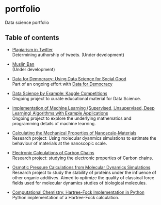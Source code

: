 # portfolio
Data science portfolio

## Table of contents
* [Plagiarism in Twitter](https://github.com/alejandrox1/tweet_authorship) <br/>
  Determining authorship of tweets. (Under development)
  
* [Muslin Ban](https://github.com/alejandrox1/muslin_ban) <br/>
  (Under development)
  
* [Data for Democracy: Using Data Science for Social Good](https://github.com/alejandrox1/tutorials) <br/>
  Part of an ongoing effort with [Data for Democracy](http://datafordemocracy.org/)
  
* [Data Science by Example: Kaggle Competitions](https://github.com/alejandrox1/kaggle) <br/>
  Ongoing project to curate educational material for Data Science.
  
* [Implementation of Mechine Learning (Supervised, Unsupervised, Deep Learning) Algorithms with Example Applications](https://github.com/alejandrox1/MachineLearning) <br/>
   Ongoing project to explore the underlying mathematics and programming details of machine learning.
   
* [Calculating the Mechanical Properties of Nanoscale-Materials](https://github.com/alejandrox1/poisson_lammps) <br/>
  Research project: Using molecular dyanmics simulations to estimate the behaviour of materials at the nanoscopic scale.
  
* [Electronic Calculations of Carbon Chains](https://github.com/alejandrox1/chains_nwchem) <br/>
  Research project: studying the electronic properties of Carbon chains.
  
* [Osmotic Pressure Calculations from Molecular Dynamics Simulations](https://github.com/alejandrox1/osmotic_pressure) <br/>
  Research project to study the stability of proteins under the influence of other organic additives. Aimed to optimize the quality of classical force fields used for molecular dynamics studies of biological molecules.
  
* [Computational Chemistry: Hartree-Fock Implementation in Python](https://github.com/alejandrox1/blog/tree/master/HF) <br/>
  Python implementation of a Hartree-Fock calculation.
